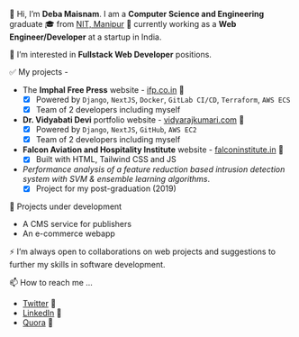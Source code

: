 👋 Hi, I’m **Deba Maisnam**. I am a **Computer Science and Engineering** graduate 🎓 from [NIT, Manipur](https://www.nitmanipur.ac.in/) 🔗 currently working as a **Web Engineer/Developer** at a startup in India.

👀 I’m interested in **Fullstack Web Developer** positions.

✅ My projects -

- The **Imphal Free Press** website - [ifp.co.in](https://www.ifp.co.in) 🔗
  - [x] Powered by `Django`, `NextJS`, `Docker`, `GitLab CI/CD`, `Terraform`, `AWS ECS`
  - [x] Team of 2 developers including myself
- **Dr. Vidyabati Devi** portfolio website - [vidyarajkumari.com](http://www.vidyarajkumari.com) 🔗
  - [x] Powered by `Django`, `NextJS`, `GitHub`, `AWS EC2`
  - [x] Team of 2 developers including myself
- **Falcon Aviation and Hospitality Institute** website - [falconinstitute.in](http://www.falconinstitute.in/) 🔗
  - [x] Built with HTML, Tailwind CSS and JS
- *Performance analysis of a feature reduction based intrusion detection system with SVM & ensemble learning algorithms*.
  - [x] Project for my post-graduation (2019)

🔨 Projects under development
- A CMS service for publishers
- An e-commerce webapp

⚡ I’m always open to collaborations on web projects and suggestions to further my skills in software development.

📫 How to reach me ...
- [Twitter](https://twitter.com/debamaisnam) 🔗
- [LinkedIn](https://www.linkedin.com/in/debabrata-maisnam-27a404195/) 🔗
- [Quora](https://www.quora.com/profile/Debabrata-Maisnam) 🔗

<!---
dMaisnam/dMaisnam is a ✨ special ✨ repository because its `README.md` (this file) appears on your GitHub profile.
You can click the Preview link to take a look at your changes.
--->
